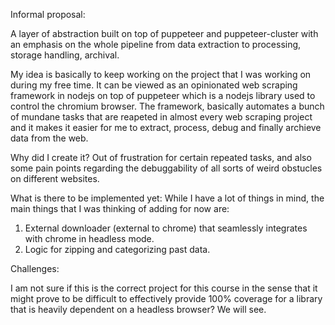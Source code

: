 
Informal proposal:

A layer of abstraction built on top of puppeteer and puppeteer-cluster with an emphasis on the whole pipeline from data extraction to processing, storage handling, archival.


My idea is basically to keep working on the project that I was working on during my free time. It can be viewed as an opinionated web scraping framework in nodejs on top of puppeteer which is a nodejs library used to control the chromium browser. The framework, basically automates a bunch of mundane tasks that are reapeted in almost every web scraping project and it makes it easier for me to extract, process, debug and finally archieve data from the web.

Why did I create it?
Out of frustration for certain repeated tasks, and also some pain points regarding the debuggability of all sorts of weird obstucles on different websites.


What is there to be implemented yet:
While I have a lot of things in mind, the main things that I was thinking of adding for now are:
1) External downloader (external to chrome) that seamlessly integrates with chrome in headless mode.
2) Logic for zipping and categorizing past data.

Challenges:

I am not sure if this is the correct project for this course in the sense that it might prove to be difficult to effectively provide 100% coverage for a library that is heavily dependent on a headless browser? We will see.





